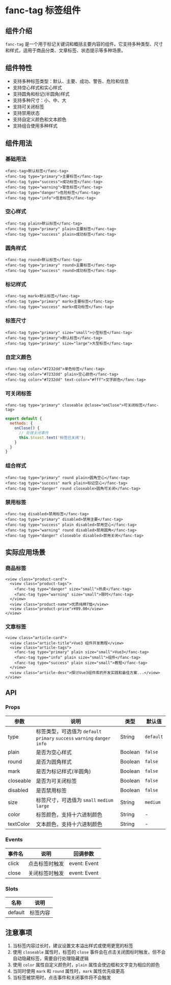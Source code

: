 # fanc-tag 标签组件

## 组件介绍

`fanc-tag` 是一个用于标记关键词和概括主要内容的组件。它支持多种类型、尺寸和样式，适用于商品分类、文章标签、状态提示等多种场景。

## 组件特性

- 支持多种标签类型：默认、主要、成功、警告、危险和信息
- 支持空心样式和实心样式
- 支持圆角和标记(半圆角)样式
- 支持多种尺寸：小、中、大
- 支持可关闭标签
- 支持禁用状态
- 支持自定义颜色和文本颜色
- 支持组合使用多种样式

## 组件用法

### 基础用法

```vue
<fanc-tag>默认标签</fanc-tag>
<fanc-tag type="primary">主要标签</fanc-tag>
<fanc-tag type="success">成功标签</fanc-tag>
<fanc-tag type="warning">警告标签</fanc-tag>
<fanc-tag type="danger">危险标签</fanc-tag>
<fanc-tag type="info">信息标签</fanc-tag>
```

### 空心样式

```vue
<fanc-tag plain>默认标签</fanc-tag>
<fanc-tag type="primary" plain>主要标签</fanc-tag>
<fanc-tag type="success" plain>成功标签</fanc-tag>
```

### 圆角样式

```vue
<fanc-tag round>默认标签</fanc-tag>
<fanc-tag type="primary" round>主要标签</fanc-tag>
<fanc-tag type="success" round>成功标签</fanc-tag>
```

### 标记样式

```vue
<fanc-tag mark>默认标签</fanc-tag>
<fanc-tag type="primary" mark>主要标签</fanc-tag>
<fanc-tag type="success" mark>成功标签</fanc-tag>
```

### 标签尺寸

```vue
<fanc-tag type="primary" size="small">小型标签</fanc-tag>
<fanc-tag type="primary">默认标签</fanc-tag>
<fanc-tag type="primary" size="large">大型标签</fanc-tag>
```

### 自定义颜色

```vue
<fanc-tag color="#7232dd">单色标签</fanc-tag>
<fanc-tag color="#7232dd" plain>空心颜色</fanc-tag>
<fanc-tag color="#7232dd" text-color="#fff">文字颜色</fanc-tag>
```

### 可关闭标签

```vue
<fanc-tag type="primary" closeable @close="onClose">可关闭标签</fanc-tag>
```

```javascript
export default {
  methods: {
    onClose() {
      // 处理关闭事件
      this.$toast.text('标签已关闭');
    }
  }
}
```

### 组合样式

```vue
<fanc-tag type="primary" round plain>圆角空心</fanc-tag>
<fanc-tag type="success" mark plain>标记空心</fanc-tag>
<fanc-tag type="danger" round closeable>圆角可关闭</fanc-tag>
```

### 禁用标签

```vue
<fanc-tag disabled>禁用标签</fanc-tag>
<fanc-tag type="primary" disabled>禁用主要</fanc-tag>
<fanc-tag type="success" plain disabled>禁用空心</fanc-tag>
<fanc-tag type="warning" round disabled>禁用圆角</fanc-tag>
<fanc-tag type="danger" closeable disabled>禁用关闭</fanc-tag>
```

## 实际应用场景

### 商品标签

```vue
<view class="product-card">
  <view class="product-tags">
    <fanc-tag type="danger" size="small">热卖</fanc-tag>
    <fanc-tag type="warning" size="small">限时</fanc-tag>
  </view>
  <view class="product-name">优质纯棉T恤</view>
  <view class="product-price">¥89.00</view>
</view>
```

### 文章标签

```vue
<view class="article-card">
  <view class="article-title">Vue3 组件开发教程</view>
  <view class="article-tags">
    <fanc-tag type="primary" plain size="small">Vue3</fanc-tag>
    <fanc-tag type="info" plain size="small">组件</fanc-tag>
    <fanc-tag type="success" plain size="small">教程</fanc-tag>
  </view>
  <view class="article-desc">探讨Vue3组件库的开发实践和最佳方案...</view>
</view>
```

## API

### Props

| 参数 | 说明 | 类型 | 默认值 |
| --- | --- | --- | --- |
| type | 标签类型，可选值为 `default` `primary` `success` `warning` `danger` `info` | String | `default` |
| plain | 是否为空心样式 | Boolean | `false` |
| round | 是否为圆角样式 | Boolean | `false` |
| mark | 是否为标记样式(半圆角) | Boolean | `false` |
| closeable | 是否为可关闭标签 | Boolean | `false` |
| disabled | 是否禁用标签 | Boolean | `false` |
| size | 标签尺寸，可选值为 `small` `medium` `large` | String | `medium` |
| color | 标签颜色，支持十六进制颜色 | String | - |
| textColor | 文本颜色，支持十六进制颜色 | String | - |

### Events

| 事件名 | 说明 | 回调参数 |
| --- | --- | --- |
| click | 点击标签时触发 | event: Event |
| close | 关闭标签时触发 | event: Event |

### Slots

| 名称 | 说明 |
| --- | --- |
| default | 标签内容 |

## 注意事项

1. 当标签内容过长时，建议设置文本溢出样式或使用更宽的标签
2. 使用 `closeable` 属性时，标签的 `close` 事件会在点击关闭图标时触发，但不会自动隐藏标签，需要自行处理隐藏逻辑
3. 使用 `color` 属性自定义颜色时，`plain` 属性会使边框和文字变为相应的颜色
4. 当同时使用 `mark` 和 `round` 属性时，`mark` 属性优先级更高
5. 当标签被禁用时，点击事件和关闭事件将不会触发 